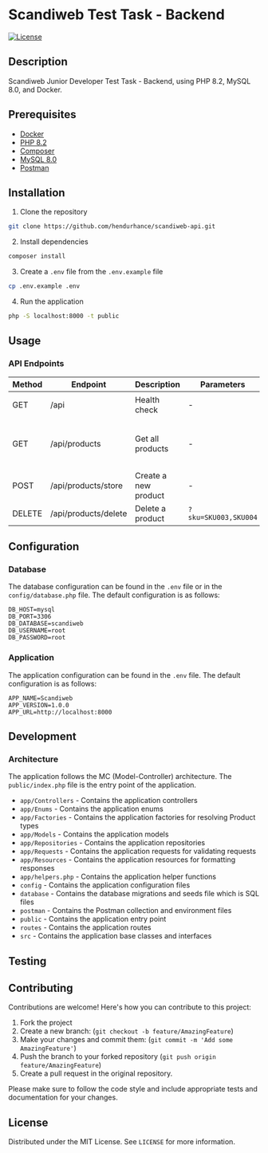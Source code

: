 # Scandiweb Test Task - Backend

[![License](https://img.shields.io/badge/license-MIT-blue.svg)](https://github.com/hendurhance/scandiweb-api/blob/main/LICENSE)

## Description
Scandiweb Junior Developer Test Task - Backend, using PHP 8.2, MySQL 8.0, and Docker.

## Prerequisites
- [Docker](https://www.docker.com/get-started)
- [PHP 8.2](https://www.php.net/downloads.php)
- [Composer](https://getcomposer.org/download/)
- [MySQL 8.0](https://dev.mysql.com/downloads/mysql/)
- [Postman](https://www.postman.com/downloads/)

## Installation
1. Clone the repository
```bash
git clone https://github.com/hendurhance/scandiweb-api.git
```
2. Install dependencies
```bash
composer install
```
3. Create a `.env` file from the `.env.example` file
```bash
cp .env.example .env
```
4. Run the application
```bash
php -S localhost:8000 -t public
```


## Usage
### API Endpoints
| Method | Endpoint | Description | Parameters | Body | Response |
| --- | --- | --- | --- | --- | --- |
| GET | /api | Health check | - | - | `{"status":"success","message":"Welcome to Scandi API","data":{"name":"Scandiweb","version":"1.0.0"}}` |
| GET | /api/products | Get all products | - | - | `{"status":"success","message":"Products retrieved successfully","data":[{"sku":"SKU001","name":"Product 1","price":10,"type":"book","weight":2.85},{"sku":"SKU002","name":"Product 2","price":15,"type":"dvd","size":12}]}` |
| POST | /api/products/store | Create a new product | - | `{"sku":"SKU003","name":"Product 3","price":20,"type":"furniture","height":10,"width":20,"length":30}` | `{"status":"success","message":"Product created successfully"}` |
| DELETE | /api/products/delete | Delete a product | `?sku=SKU003,SKU004` | - | `{"status":"success","message":"Product deleted successfully"}` |

## Configuration
### Database
The database configuration can be found in the `.env` file or in the `config/database.php` file. The default configuration is as follows:
```dotenv
DB_HOST=mysql
DB_PORT=3306
DB_DATABASE=scandiweb
DB_USERNAME=root
DB_PASSWORD=root
```

### Application
The application configuration can be found in the `.env` file. The default configuration is as follows:
```dotenv
APP_NAME=Scandiweb
APP_VERSION=1.0.0
APP_URL=http://localhost:8000
```

## Development
### Architecture
The application follows the MC (Model-Controller) architecture. The `public/index.php` file is the entry point of the application.
- `app/Controllers` - Contains the application controllers
- `app/Enums` - Contains the application enums
- `app/Factories` - Contains the application factories for resolving Product types
- `app/Models` - Contains the application models
- `app/Repositories` - Contains the application repositories
- `app/Requests` - Contains the application requests for validating requests
- `app/Resources` - Contains the application resources for formatting responses
- `app/helpers.php` - Contains the application helper functions
- `config` - Contains the application configuration files
- `database` - Contains the database migrations and seeds file which is SQL files
- `postman` - Contains the Postman collection and environment files
- `public` - Contains the application entry point
- `routes` - Contains the application routes
- `src` - Contains the application base classes and interfaces

## Testing

## Contributing
Contributions are welcome! Here's how you can contribute to this project:

1. Fork the project
2. Create a new branch: (`git checkout -b feature/AmazingFeature`)
3. Make your changes and commit them: (`git commit -m 'Add some AmazingFeature'`)
4. Push the branch to your forked repository (`git push origin feature/AmazingFeature`)
5. Create a pull request in the original repository.

Please make sure to follow the code style and include appropriate tests and documentation for your changes.

## License
Distributed under the MIT License. See `LICENSE` for more information.
